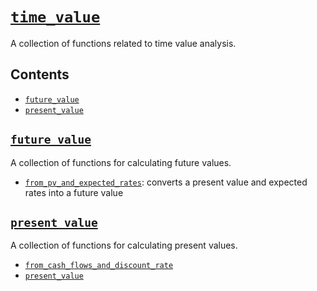 # [`time_value`](https://crates.io/crates/time_value)
A collection of functions related to time value analysis.

## Contents
- [`future_value`](#future_value)
- [`present_value`](#present_value)

## [`future_value`](https://github.com/ojhermann/time_value/blob/master/src/future_value.rs)
A collection of functions for calculating future values.
- [`from_pv_and_expected_rates`](https://github.com/ojhermann/time_value/blob/55e71fd5c5571341baac0ca2dab8b62f50ac910b/src/future_value.rs#L53-L58): converts a present value and expected rates into a future value

## [`present_value`](https://github.com/ojhermann/time_value/blob/master/src/present_value.rs)
A collection of functions for calculating present values.
- [`from_cash_flows_and_discount_rate`](https://github.com/ojhermann/time_value/blob/master/src/present_value.rs#L85-L95)
- [`present_value`](https://github.com/ojhermann/time_value/blob/master/src/present_value.rs#L43-L51)
